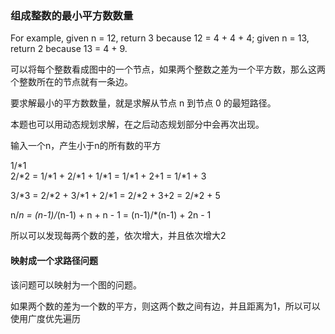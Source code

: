 ### 组成整数的最小平方数数量

For example, given n = 12, return 3 because 12 = 4 + 4 + 4; given n = 13, return 2 because 13 = 4 + 9.

可以将每个整数看成图中的一个节点，如果两个整数之差为一个平方数，那么这两个整数所在的节点就有一条边。

要求解最小的平方数数量，就是求解从节点 n 到节点 0 的最短路径。

本题也可以用动态规划求解，在之后动态规划部分中会再次出现。


输入一个n，产生小于n的所有数的平方

1/*1  
2/*2 = 1/*1 + 2/*1 + 1/*1  = 1/*1 + 2+1 = 1/*1 + 3

3/*3 = 2/*2 + 3/*1 + 2/*1 = 2/*2 + 3+2 = 2/*2 + 5


n/*n = (n-1)/*(n-1) + n + n - 1 = (n-1)/*(n-1) + 2n - 1

所以可以发现每两个数的差，依次增大，并且依次增大2


#### 映射成一个求路径问题
该问题可以映射为一个图的问题。

如果两个数的差为一个数的平方，则这两个数之间有边，并且距离为1，所以可以使用广度优先遍历